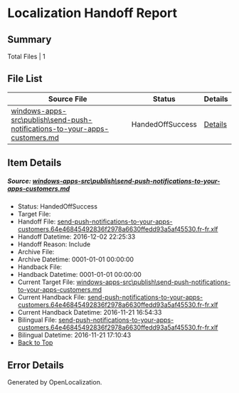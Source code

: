 # <a name='report-top'></a> Localization Handoff Report

## Summary
 Total Files | 1

## File List
 Source File | Status | Details 
 ----------- | ------ | ------- 
 [windows-apps-src\publish\send-push-notifications-to-your-apps-customers.md](https://cpubwin.visualstudio.com/windows-uwp/_git/windows-uwp/commit/e9cbfec938ebc71da6f41df69defcac1bb902245?path=windows-apps-src%2Fpublish%2Fsend-push-notifications-to-your-apps-customers.md&_a=contents) | HandedOffSuccess | [Details](#c4bdd398db570c4962325c2164651e9e8a1935ff5620)

## Item Details
##### <a name='c4bdd398db570c4962325c2164651e9e8a1935ff5620'></a> Source: [windows-apps-src\publish\send-push-notifications-to-your-apps-customers.md](https://cpubwin.visualstudio.com/windows-uwp/_git/windows-uwp/commit/e9cbfec938ebc71da6f41df69defcac1bb902245?path=windows-apps-src%2Fpublish%2Fsend-push-notifications-to-your-apps-customers.md&_a=contents)
* Status: HandedOffSuccess
* Target File: 
* Handoff File: [send-push-notifications-to-your-apps-customers.64e46845492836f2978a6630ffedd93a5af45530.fr-fr.xlf](https://cpubwin.visualstudio.com/windows-uwp/_git/WDCLib.handoff/commit/8961d1dc0b36b89d7825f55db732e074b6bb274a?path=ol-handoff%2Fcpubwin%2Fwindows-uwp.fr-fr%2Fmaster%2Fsend-push-notifications-to-your-apps-customers.64e46845492836f2978a6630ffedd93a5af45530.fr-fr.xlf&_a=contents)
* Handoff Datetime: 2016-12-02 22:25:33
* Handoff Reason: Include
* Archive File: 
* Archive Datetime: 0001-01-01 00:00:00
* Handback File: 
* Handback Datetime: 0001-01-01 00:00:00
* Current Target File: [windows-apps-src\publish\send-push-notifications-to-your-apps-customers.md](https://cpubwin.visualstudio.com/windows-uwp/_git/windows-uwp.fr-fr/commit/b499722b387bb5bf9961078746547751e280aace?path=windows-apps-src%2Fpublish%2Fsend-push-notifications-to-your-apps-customers.md&_a=contents)
* Current Handback File: [send-push-notifications-to-your-apps-customers.64e46845492836f2978a6630ffedd93a5af45530.fr-fr.xlf](https://cpubwin.visualstudio.com/windows-uwp/_git/WDCLib.handback/commit/a2b58f321961fe8e5a80c86cd6d53f983c3d6f0e?path=ol-handback%2Fcpubwin%2Fwindows-uwp.fr-fr%2Fmaster%2Fsend-push-notifications-to-your-apps-customers.64e46845492836f2978a6630ffedd93a5af45530.fr-fr.xlf&_a=contents)
* Current Handback Datetime: 2016-11-21 16:54:33
* Bilingual File: [send-push-notifications-to-your-apps-customers.64e46845492836f2978a6630ffedd93a5af45530.fr-fr.xlf](https://cpubwin.visualstudio.com/windows-uwp/_git/WDCLib.handback/commit/a2b58f321961fe8e5a80c86cd6d53f983c3d6f0e?path=ol-handback%2Fcpubwin%2Fwindows-uwp.fr-fr%2Fmaster%2Fsend-push-notifications-to-your-apps-customers.64e46845492836f2978a6630ffedd93a5af45530.fr-fr.xlf&_a=contents)
* Bilingual Datetime: 2016-11-21 17:10:43
* [Back to Top](#report-top)


## Error Details

Generated by OpenLocalization.

